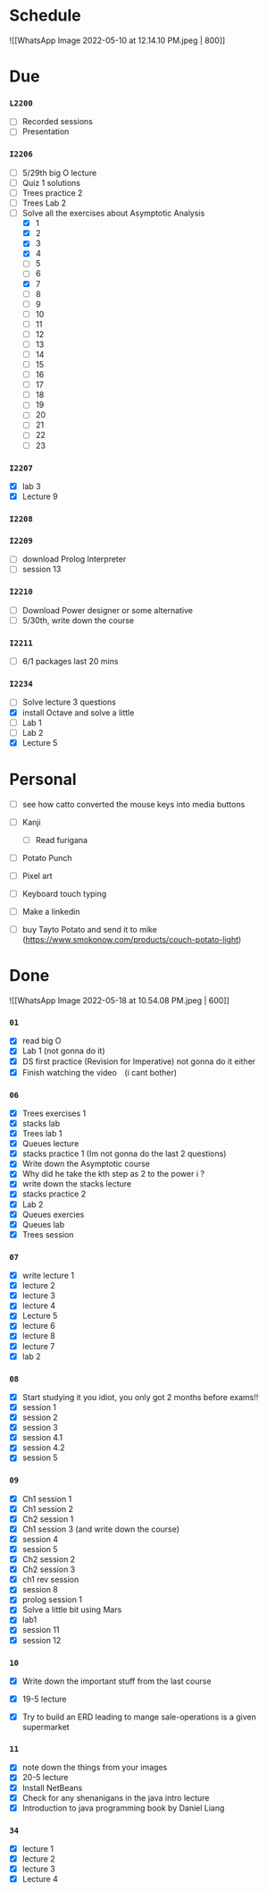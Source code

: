 # Schedule
![[WhatsApp Image 2022-05-10 at 12.14.10 PM.jpeg | 800]]

# Due
### `L2200`
- [ ] Recorded sessions
- [ ] Presentation

### `I2206`
- [ ] 5/29th big O lecture
- [ ] Quiz 1 solutions
- [ ] Trees practice 2
- [ ] Trees Lab 2
- [ ] Solve all the exercises about Asymptotic Analysis
	- [x] 1
	- [x] 2
	- [x] 3
	- [x] 4
	- [ ] 5
	- [ ] 6
	- [x] 7
	- [ ] 8
	- [ ] 9
	- [ ] 10
	- [ ] 11
	- [ ] 12
	- [ ] 13
	- [ ] 14
	- [ ] 15
	- [ ] 16
	- [ ] 17
	- [ ] 18
	- [ ] 19
	- [ ] 20
	- [ ] 21
	- [ ] 22
	- [ ] 23
	      
### `I2207`
- [x] lab 3
- [x] Lecture 9

### `I2208`



### `I2209`
- [ ] download Prolog Interpreter
- [ ] session 13

### `I2210`
- [ ] Download Power designer or some alternative
- [ ] 5/30th, write down the course
### `I2211`
- [ ] 6/1 packages last 20 mins

### `I2234`
- [ ] Solve lecture 3 questions
- [x] install Octave and solve a little
- [ ] Lab 1
- [ ] Lab 2
- [x] Lecture 5
      
# Personal
- [ ] see how catto converted the mouse keys into media buttons
- [ ] Kanji
	- [ ] Read furigana
- [ ] Potato Punch
- [ ] Pixel art
- [ ] Keyboard touch typing
- [ ] Make a linkedin
- [ ] buy Tayto Potato and send it to mike (https://www.smokonow.com/products/couch-potato-light)
      



# Done
![[WhatsApp Image 2022-05-18 at 10.54.08 PM.jpeg | 600]]

### `01`
- [x] read big O
- [x] Lab 1 (not gonna do it)
- [x] DS first practice (Revision for Imperative) not gonna do it either
- [x] Finish watching the video　(i cant bother)

### `06`
- [x] Trees exercises 1
- [x] stacks lab
- [x] Trees lab 1
- [x] Queues lecture
- [x] stacks practice 1 (Im not gonna do the last 2 questions)
- [x] Write down the Asymptotic course
- [x] Why did he take the kth step as 2 to the power i ?
- [x] write down the stacks lecture
- [x] stacks practice 2
- [x] Lab 2
- [x] Queues exercies
- [x] Queues lab
- [x] Trees session

### `07`
- [x] write lecture 1
- [x] lecture 2
- [x] lecture 3 
- [x] lecture 4
- [x] Lecture 5
- [x] lecture 6
- [x] lecture 8
- [x] lecture 7
- [x] lab 2
### `08`
- [x] Start studying it you idiot, you only got 2 months before exams!!
- [x] session 1
- [x] session 2
- [x] session 3
- [x] session 4.1
- [x] session 4.2
- [x] session 5

### `09`
- [x] Ch1 session 1
- [x] Ch1 session 2
- [x] Ch2 session 1
- [x] Ch1 session 3 (and write down the course)
- [x] session 4
- [x] session 5
- [x] Ch2 session 2
- [x] Ch2 session 3
- [x] ch1 rev session
- [x] session 8
- [x] prolog session 1
- [x] Solve a little bit using Mars
- [x] lab1
- [x] session 11
- [x] session 12

### `10`
- [x] Write down the important stuff from the last course
- [x] 19-5 lecture
- [x] Try to build an ERD leading to mange sale-operations is a given supermarket


### `11`
- [x] note down the things from your images
- [x] 20-5 lecture
- [x] Install NetBeans
- [x] Check for any shenanigans in the java intro lecture
- [x] Introduction to java programming book by Daniel Liang

### `34`
- [x] lecture 1
- [x] lecture 2
- [x] lecture 3
- [x] Lecture 4
